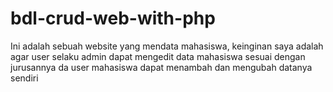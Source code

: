 # bdl-crud-web-with-php

Ini adalah sebuah website yang mendata mahasiswa, keinginan saya adalah agar user selaku admin dapat mengedit data mahasiswa sesuai dengan jurusannya da user mahasiswa dapat menambah dan mengubah datanya sendiri
